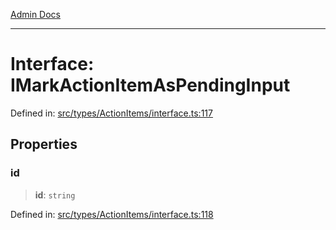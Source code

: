 [Admin Docs](/)

***

# Interface: IMarkActionItemAsPendingInput

Defined in: [src/types/ActionItems/interface.ts:117](https://github.com/PalisadoesFoundation/talawa-admin/blob/main/src/types/ActionItems/interface.ts#L117)

## Properties

### id

> **id**: `string`

Defined in: [src/types/ActionItems/interface.ts:118](https://github.com/PalisadoesFoundation/talawa-admin/blob/main/src/types/ActionItems/interface.ts#L118)
